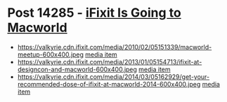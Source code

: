 # Post 14285 - [iFixit Is Going to Macworld](https://www.ifixit.com/News/14285/ifixit-macworld)

- https://valkyrie.cdn.ifixit.com/media/2010/02/05151339/macworld-meetup-600x400.jpeg [media item](media-28577.md)
- https://valkyrie.cdn.ifixit.com/media/2013/01/05154713/ifixit-at-designcon-and-macworld-600x400.jpeg [media item](media-28215.md)
- https://valkyrie.cdn.ifixit.com/media/2014/03/05162929/get-your-recommended-dose-of-ifixit-at-macworld-2014-600x400.jpeg [media item](media-28037.md)